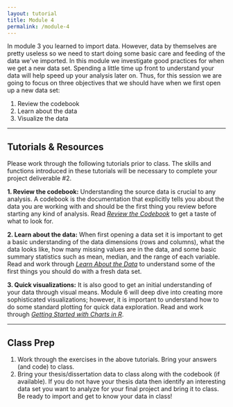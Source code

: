 ```yaml
---
layout: tutorial
title: Module 4
permalink: /module-4
---
```


In module 3 you learned to import data. However, data by themselves are pretty useless so we need to start doing some basic care and feeding of the data we've imported. In this module we investigate good practices for when we get a new data set. Spending a little time up front to understand your data will help speed up your analysis later on. Thus, for this session we are going to focus on three objectives that we should have when we first open up a new data set:

1. Review the codebook
2. Learn about the data
3. Visualize the data

<hr>

## Tutorials & Resources

Please work through the following tutorials prior to class. The skills and functions introduced in these tutorials will be necessary to complete your project deliverable #2.

__1. Review the codebook:__ Understanding the source data is crucial to any analysis. A codebook is the documentation that explicitly tells you about the data you are working with and should be the first thing you review before starting any kind of analysis. Read [*Review the Codebook*](codebook) to get a taste of what to look for.

__2. Learn about the data:__ When first opening a data set it is important to get a basic understanding of the data dimensions (rows and columns), what the data looks like, how many missing values are in the data, and some basic summary statistics such as mean, median, and the range of each variable. Read and work through [*Learn About the Data*](about_the_data) to understand some of the first things you should do with a fresh data set.

__3. Quick visualizations:__ It is also good to get an initial understanding of your data through visual means.  Module 6 will deep dive into creating more sophisticated visualizations; however, it is important to understand how to do some standard plotting for quick data exploration.  Read and work through [*Getting Started with Charts in R*](about_the_data).

<hr>

## Class Prep

1. Work through the exercises in the above tutorials.  Bring your answers (and code) to class.
2. Bring your thesis/dissertation data to class along with the codebook (if available). If you do not have your thesis data then identify an interesting data set you want to analyze for your final project and bring it to class. Be ready to import and get to know your data in class!

